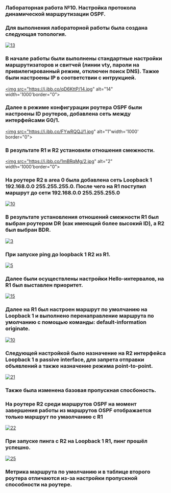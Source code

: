 ### Лабораторная работа №10. Настройка протокола динамической маршрутизации OSPF.

### Для выполнения лабораторной работы была создана следующая топология.

<a href="https://imgbb.com/"><img src="https://i.ibb.co/VLc2DRT/13.jpg" alt="13" border="0"></a>

### В начале работы были выполнены стандартные настройки маршрутизаторов и свитчей (линии vty, пароли на привилегированный режим, отключен поиск DNS). Тажке были настроены IP в соответствии с интрукцией.

<a href="https://ibb.co/BfkbXXS"><img src="https://i.ibb.co/qD6KttP/14.jpg" alt="14" width='1000'border="0"></a>

### Далее в режиме конфигурации роутера OSPF были настроены ID роутеров, добавлена сеть между интерфейсами G0/1. 

<a href="https://ibb.co/T089QQR"><img src="https://i.ibb.co/FYwRQQJ/1.jpg" alt="1"width='1000' border="0"></a>

### В результате R1 и R2 установили отношения смежности.

<a href="https://ibb.co/YLJfkXC"><img src="https://i.ibb.co/1mBRqMg/2.jpg" alt="2" width='1000'border="0"></a>

### На роутере R2 в area 0 была добавлена сеть Loopback 1 192.168.0.0 255.255.255.0. После чего на R1 поступил маршрут до сети 192.168.0.0 255.255.255.0

<a href="https://imgbb.com/"><img src="https://i.ibb.co/QmkRTdW/10.jpg" alt="10" border="0"></a>

### В результате установления отношений смежности R1 был выбран роутером DR (как имеющий более высокий ID), а R2 был выбран BDR.

<a href="https://ibb.co/xhHXmXy"><img src="https://i.ibb.co/zsJQ8Q1/3.jpg" alt="3" border="0"></a>

### При запуске ping до loopback 1 R2 из R1.

<a href="https://imgbb.com/"><img src="https://i.ibb.co/qBQ4P97/5.jpg" alt="5" border="0"></a>

### Далее были осуществлены настройки Hello-интервалов, на R1 был выставлен приоритет.

<a href="https://imgbb.com/"><img src="https://i.ibb.co/1dmR81V/15.jpg" alt="15" border="0"></a>

### Далее на R1 был настроен маршрут по умолчанию на Loopback 1 и выполнено перенаправление маршрута по умолчанию с помощью команды: default-information originate.

<a href="https://imgbb.com/"><img src="https://i.ibb.co/QmkRTdW/10.jpg" alt="10" border="0"></a>

### Следующей настройкой было назначение на R2 интерфейса Loopback 1 в passive interface, для запрета отправки объявлений а также назначение режима point-to-point.

<a href="https://imgbb.com/"><img src="https://i.ibb.co/0nK2YBr/21.jpg" alt="21" border="0"></a>

### Также была изменена базовая пропускная спосбоность.
### На роутере R2 среди маршрутов OSPF на момент завершения работы из маршрутов OSPF отображается только маршрут по умаолчанию с R1

<a href="https://imgbb.com/"><img src="https://i.ibb.co/K7vp78q/22.jpg" alt="22" border="0"></a>

### При запуске пинга с R2 на Loopback 1 R1, пинг прошёл успешно.

<a href="https://imgbb.com/"><img src="https://i.ibb.co/C1HTc5y/25.jpg" alt="25" border="0"></a>

### Метрика маршрута по умолчанию и в таблице второго роутера отличаются из-за настройки пропускной способности на роутере.








